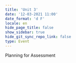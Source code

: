 ```yaml
---
title: 'Unit 3'
date: '12-03-2021 11:00'
date_format: 'd F'
locale: en
hide_page_title: false
show_sidebar: true
hide_git_sync_repo_link: false
type: Event
---
```


Planning for Assessment
